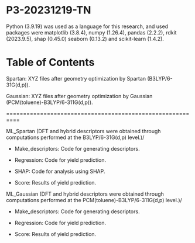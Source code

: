 # P3-20231219-TN
Python (3.9.19) was used as a language for this research, and used packages were matplotlib (3.8.4), numpy (1.26.4), pandas (2.2.2), rdkit (2023.9.5), shap (0.45.0) seaborn (0.13.2) and scikit-learn (1.4.2).


# Table of Contents

Spartan: XYZ files after geometry optimization by Spartan (B3LYP/6-31G(d,p)).

Gaussian: XYZ files after geometry optimization by Gaussian (PCM(toluene)-B3LYP/6-311G(d,p)).

==========================================================

ML_Spartan (DFT and hybrid descriptors were obtained through computations performed at the B3LYP/6-31G(d,p) level.)/

- Make_descriptors: Code for generating descriptors.

- Regression: Code for yield prediction.

- SHAP: Code for analysis using SHAP.

- Score: Results of yield prediction.


ML_Gaussian (DFT and hybrid descriptors were obtained through computations performed at the PCM(toluene)-B3LYP/6-311G(d,p) level.)/

- Make_descriptors: Code for generating descriptors.

- Regression: Code for yield prediction.

- Score: Results of yield prediction. 

